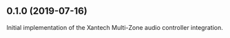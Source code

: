 ## 0.1.0 (2019-07-16)

Initial implementation of the Xantech Multi-Zone audio controller integration.

